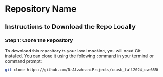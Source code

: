 # Repository Name

## Instructions to Download the Repo Locally

### Step 1: Clone the Repository
To download this repository to your local machine, you will need Git installed. You can clone it using the following command in your terminal or command prompt:

```bash
git clone https://github.com/DrAlzahraniProjects/csusb_fall2024_cse6550_team.git
